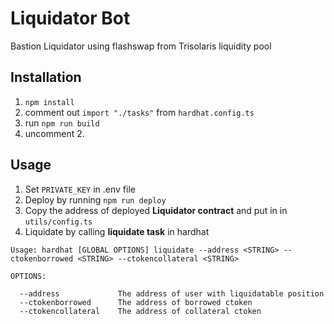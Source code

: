 # Liquidator Bot

Bastion Liquidator using flashswap from Trisolaris liquidity pool

## Installation

1. `npm install`
2. comment out `import "./tasks"` from `hardhat.config.ts`
3. run `npm run build`
4. uncomment 2.

## Usage

1. Set `PRIVATE_KEY` in .env file
2. Deploy by running `npm run deploy`
3. Copy the address of deployed **Liquidator contract** and put in in `utils/config.ts`
4. Liquidate by calling **liquidate task** in hardhat

```
Usage: hardhat [GLOBAL OPTIONS] liquidate --address <STRING> --ctokenborrowed <STRING> --ctokencollateral <STRING>

OPTIONS:

  --address             The address of user with liquidatable position
  --ctokenborrowed      The address of borrowed ctoken
  --ctokencollateral    The address of collateral ctoken
```
